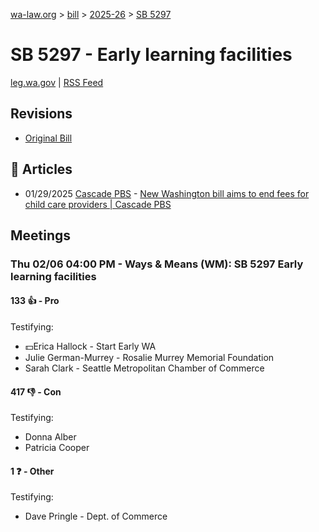 [wa-law.org](/) > [bill](/bill/) > [2025-26](/bill/2025-26/) > [SB 5297](/bill/2025-26/sb/5297/)

# SB 5297 - Early learning facilities
[leg.wa.gov](https://app.leg.wa.gov/billsummary?BillNumber=5297&Year=2025&Initiative=false) | [RSS Feed](./rss.xml)

## Revisions
* [Original Bill](1/)

## 📰 Articles
* 01/29/2025 [Cascade PBS](/org/cascade_pbs/) - [New Washington bill aims to end fees for child care providers | Cascade PBS](https://www.cascadepbs.org/politics/2025/01/new-washington-bill-aims-end-fees-child-care-providers#:~:text=Senate%20Bill%205297)

## Meetings
### Thu 02/06 04:00 PM - Ways & Means (WM): SB 5297 Early learning facilities
#### 133 👍 - Pro
Testifying:
* 💵Erica Hallock - Start Early WA
* Julie German-Murrey - Rosalie Murrey Memorial Foundation
* Sarah Clark - Seattle Metropolitan Chamber of Commerce

#### 417 👎 - Con
Testifying:
* Donna Alber
* Patricia Cooper

#### 1 ❓ - Other
Testifying:
* Dave Pringle - Dept. of Commerce
